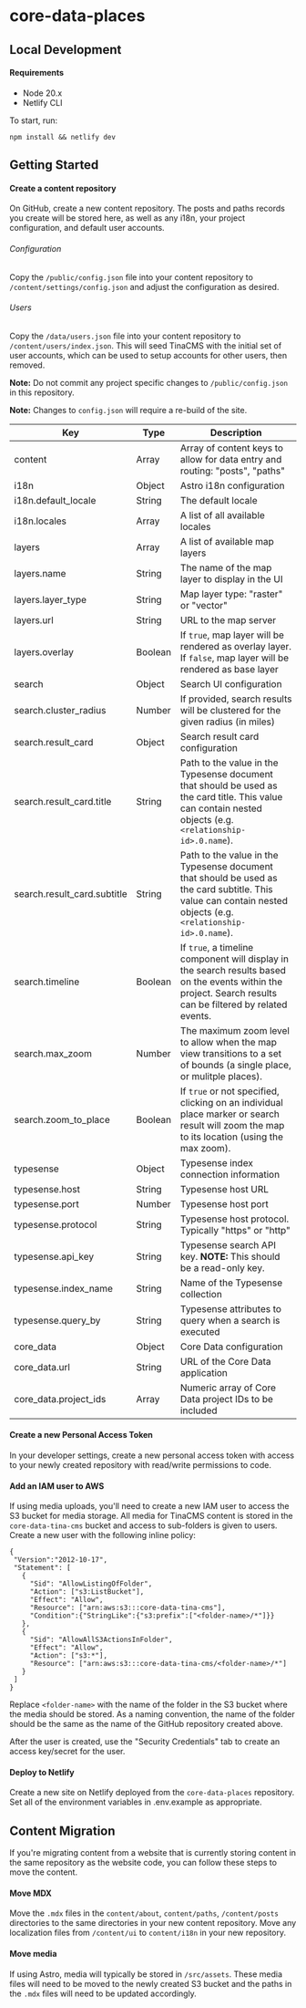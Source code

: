 # core-data-places

## Local Development

#### Requirements
- Node 20.x
- Netlify CLI

To start, run:
```
npm install && netlify dev
```

## Getting Started

#### Create a content repository
On GitHub, create a new content repository. The posts and paths records you create will be stored here, as well as any i18n, your project configuration, and default user accounts.

###### Configuration
Copy the `/public/config.json` file into your content repository to `/content/settings/config.json` and adjust the configuration as desired.

###### Users
Copy the `/data/users.json` file into your content repository to `/content/users/index.json`. This will seed TinaCMS with the initial set of user accounts, which can be used to setup accounts for other users, then removed.

**Note:** Do not commit any project specific changes to `/public/config.json` in this repository.

**Note:** Changes to `config.json` will require a re-build of the site.

| Key                         | Type    | Description                                                                                                                                                    |
|-----------------------------|---------|----------------------------------------------------------------------------------------------------------------------------------------------------------------|
| content                     | Array   | Array of content keys to allow for data entry and routing: "posts", "paths"                                                                                    |
| i18n                        | Object  | Astro i18n configuration                                                                                                                                       |
| i18n.default_locale         | String  | The default locale                                                                                                                                             |
| i18n.locales                | Array   | A list of all available locales                                                                                                                                |
| layers                      | Array   | A list of available map layers                                                                                                                                 |
| layers.name                 | String  | The name of the map layer to display in the UI                                                                                                                 |
| layers.layer_type           | String  | Map layer type: "raster" or "vector"                                                                                                                           |
| layers.url                  | String  | URL to the map server                                                                                                                                          |
| layers.overlay              | Boolean | If `true`, map layer will be rendered as overlay layer. If `false`, map layer will be rendered as base layer                                                   |
| search                      | Object  | Search UI configuration                                                                                                                                        |
| search.cluster_radius       | Number  | If provided, search results will be clustered for the given radius (in miles)                                                                                  |
| search.result_card          | Object  | Search result card configuration                                                                                                                               |
| search.result_card.title    | String  | Path to the value in the Typesense document that should be used as the card title. This value can contain nested objects (e.g. `<relationship-id>.0.name`).    |
| search.result_card.subtitle | String  | Path to the value in the Typesense document that should be used as the card subtitle. This value can contain nested objects (e.g. `<relationship-id>.0.name`). |
| search.timeline             | Boolean | If `true`, a timeline component will display in the search results based on the events within the project. Search results can be filtered by related events.   |
| search.max_zoom             | Number  | The maximum zoom level to allow when the map view transitions to a set of bounds (a single place, or mulitple places).                                         |
| search.zoom_to_place        | Boolean | If `true` or not specified, clicking on an individual place marker or search result will zoom the map to its location (using the max zoom).                    |
| typesense                   | Object  | Typesense index connection information                                                                                                                         |
| typesense.host              | String  | Typesense host URL                                                                                                                                             |
| typesense.port              | Number  | Typesense host port                                                                                                                                            |
| typesense.protocol          | String  | Typesense host protocol. Typically "https" or "http"                                                                                                           |
| typesense.api_key           | String  | Typesense search API key. **NOTE:** This should be a read-only key.                                                                                            |
| typesense.index_name        | String  | Name of the Typesense collection                                                                                                                               |
| typesense.query_by          | String  | Typesense attributes to query when a search is executed                                                                                                        |
| core_data                   | Object  | Core Data configuration                                                                                                                                        |
| core_data.url               | String  | URL of the Core Data application                                                                                                                               |
| core_data.project_ids       | Array   | Numeric array of Core Data project IDs to be included                                                                                                          |

#### Create a new Personal Access Token

In your developer settings, create a new personal access token with access to your newly created repository with read/write permissions to code.

#### Add an IAM user to AWS
If using media uploads, you'll need to create a new IAM user to access the S3 bucket for media storage. All media for TinaCMS content is stored in the `core-data-tina-cms` bucket and access to sub-folders is given to users. Create a new user with the following inline policy:

```
{
 "Version":"2012-10-17",
 "Statement": [
   {
     "Sid": "AllowListingOfFolder",
     "Action": ["s3:ListBucket"],
     "Effect": "Allow",
     "Resource": ["arn:aws:s3:::core-data-tina-cms"],
     "Condition":{"StringLike":{"s3:prefix":["<folder-name>/*"]}}
   },
   {
     "Sid": "AllowAllS3ActionsInFolder",
     "Effect": "Allow",
     "Action": ["s3:*"],
     "Resource": ["arn:aws:s3:::core-data-tina-cms/<folder-name>/*"]
   }
 ]
}
```

Replace `<folder-name>` with the name of the folder in the S3 bucket where the media should be stored. As a naming convention, the name of the folder should be the same as the name of the GitHub repository created above.

After the user is created, use the "Security Credentials" tab to create an access key/secret for the user.

#### Deploy to Netlify

Create a new site on Netlify deployed from the `core-data-places` repository. Set all of the environment variables in .env.example as appropriate.

## Content Migration

If you're migrating content from a website that is currently storing content in the same repository as the website code, you can follow these steps to move the content.

#### Move MDX

Move the `.mdx` files in the `content/about`, `content/paths`, `/content/posts` directories to the same directories in your new content repository. Move any localization files from `/content/ui` to `content/i18n` in your new repository.

#### Move media

If using Astro, media will typically be stored in `/src/assets`. These media files will need to be moved to the newly created S3 bucket and the paths in the `.mdx` files will need to be updated accordingly.
